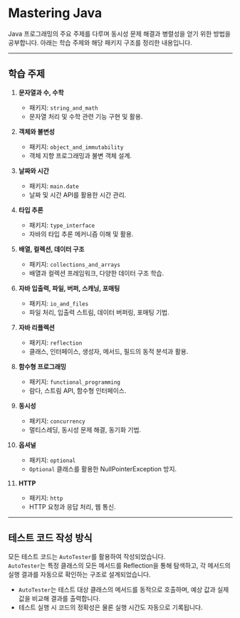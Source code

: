 # Mastering Java

Java 프로그래밍의 주요 주제를 다루며 동시성 문제 해결과 병렬성을 얻기 위한 방법을 공부합니다. 아래는 학습 주제와 해당 패키지 구조를 정리한 내용입니다.

---

## 학습 주제

1. **문자열과 수, 수학**
    - 패키지: `string_and_math`
    - 문자열 처리 및 수학 관련 기능 구현 및 활용.

2. **객체와 불변성**
    - 패키지: `object_and_immutability`
    - 객체 지향 프로그래밍과 불변 객체 설계.

3. **날짜와 시간**
    - 패키지: `main.date`
    - 날짜 및 시간 API를 활용한 시간 관리.

4. **타입 추론**
    - 패키지: `type_interface`
    - 자바의 타입 추론 메커니즘 이해 및 활용.

5. **배열, 컬렉션, 데이터 구조**
    - 패키지: `collections_and_arrays`
    - 배열과 컬렉션 프레임워크, 다양한 데이터 구조 학습.

6. **자바 입출력, 파일, 버퍼, 스캐닝, 포매팅**
    - 패키지: `io_and_files`
    - 파일 처리, 입출력 스트림, 데이터 버퍼링, 포매팅 기법.

7. **자바 리플렉션**
    - 패키지: `reflection`
    - 클래스, 인터페이스, 생성자, 메서드, 필드의 동적 분석과 활용.

8. **함수형 프로그래밍**
    - 패키지: `functional_programming`
    - 람다, 스트림 API, 함수형 인터페이스.

9. **동시성**
    - 패키지: `concurrency`
    - 멀티스레딩, 동시성 문제 해결, 동기화 기법.

10. **옵셔널**
    - 패키지: `optional`
    - `Optional` 클래스를 활용한 NullPointerException 방지.

11. **HTTP**
    - 패키지: `http`
    - HTTP 요청과 응답 처리, 웹 통신.

---

## 테스트 코드 작성 방식

모든 테스트 코드는 `AutoTester`를 활용하여 작성되었습니다.  
`AutoTester`는 특정 클래스의 모든 메서드를 Reflection을 통해 탐색하고, 각 메서드의 실행 결과를 자동으로 확인하는 구조로 설계되었습니다.

- `AutoTester`는 테스트 대상 클래스의 메서드를 동적으로 호출하며, 예상 값과 실제 값을 비교해 결과를 출력합니다.
- 테스트 실행 시 코드의 정확성은 물론 실행 시간도 자동으로 기록됩니다.